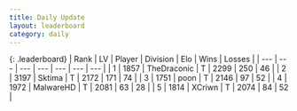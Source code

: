 ```yaml
---
title: Daily Update
layout: leaderboard
category: daily
---
```


{: .leaderboard}
| Rank | LV | Player | Division | Elo | Wins | Losses |
| --- | --- | --- | --- | --- | --- | --- |
| <span data-change="0">1</span> | 1857 | <span title="ID: 544310">TheDraconic</span> | T | <span data-change="80">2299</span> | <span data-change="47">250</span> | <span data-change="3">46</span> |
| <span data-change="0">2</span> | 3197 | <span title="ID: 353063">Sktima</span> | T | <span data-change="0">2172</span> | <span data-change="0">171</span> | <span data-change="0">74</span> |
| <span data-change="0">3</span> | 1751 | <span title="ID: 540690">poon</span> | T | <span data-change="-16">2146</span> | <span data-change="0">97</span> | <span data-change="1">52</span> |
| <span data-change="7">4</span> | 1972 | <span title="ID: 261794">MalwareHD</span> | T | <span data-change="40">2081</span> | <span data-change="12">63</span> | <span data-change="4">28</span> |
| <span data-change="-1">5</span> | 1814 | <span title="ID: 448883">XCriwn</span> | T | <span data-change="-15">2074</span> | <span data-change="4">84</span> | <span data-change="3">52</span> |